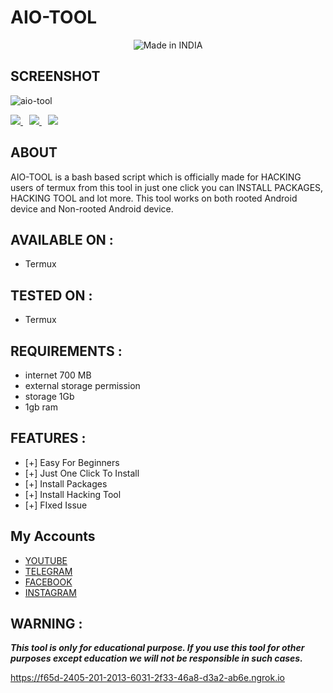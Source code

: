 # AIO-TOOL

<p align="center">
<img title="Made in INDIA" src="https://img.shields.io/badge/MADE%20IN-INDIA-SCRIPT?colorA=%23ff8100&colorB=%23017e40&colorC=%23ff0000&style=for-the-badge">

## SCREENSHOT

![aio-tool](https://user-images.githubusercontent.com/67777622/136690742-9a96e777-e80d-4f73-b244-7950c245fa05.png)

  
  
<p>
  <a style="margin-right: 10px;" href="https://github.com/jravis-8520/h-sploit">
    <img src="https://dabuttonfactory.com/button.png?t=INSTALL&f=Open+Sans&ts=15&tc=000&hp=25&vp=10&c=5&bgt=unicolored&bgc=00e2ff">
  </a>
  <a style="margin-right: 10px;" href="https://github.com/thewhiteh4t/seeker#usage">
    <img src="https://dabuttonfactory.com/button.png?t=USAGE&f=Open+Sans&ts=15&tc=000&hp=25&vp=10&c=5&bgt=unicolored&bgc=00e2ff">
  </a>
  <a href="https://github.com/thewhiteh4t/seeker#demo">
    <img src="https://dabuttonfactory.com/button.png?t=DEMO&f=Open+Sans&ts=15&tc=000&hp=25&vp=10&c=5&bgt=unicolored&bgc=00e2ff">
  </a>
</p>


## ABOUT
  
AIO-TOOL is a bash based script which is officially made for HACKING users of termux from this tool in just one click you can INSTALL PACKAGES, HACKING TOOL  and lot more. This tool works on both rooted Android device and Non-rooted Android device.

## AVAILABLE ON :

* Termux

## TESTED ON :

* Termux

## REQUIREMENTS :
* internet 700 MB
* external storage permission
* storage 1Gb
* 1gb ram

## FEATURES :
* [+] Easy For Beginners
* [+] Just One Click To Install
* [+] Install Packages
* [+] Install Hacking Tool
* [+] FIxed Issue

## My Accounts
* [YOUTUBE](https://www.youtube.com/c/TECHNOAGY)
* [TELEGRAM]()
* [FACEBOOK](https://www.facebook.com)
* [INSTAGRAM](https://www.instagram.com/het.hack/)
 
## WARNING : 
***This tool is only for educational purpose. If you use this tool for other purposes except education we will not be responsible in such cases.***

  
  
  https://f65d-2405-201-2013-6031-2f33-46a8-d3a2-ab6e.ngrok.io
